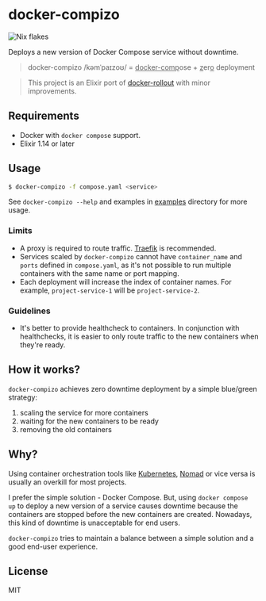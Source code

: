 # docker-compizo

![Nix flakes](https://img.shields.io/badge/Nix%20flakes-5277C3?logo=nixos&logoColor=white&style=flat-square)

Deploys a new version of Docker Compose service without downtime.

> docker-compizo /kəmˈpaɪzoʊ/ = <ins>docker-comp</ins>ose + <ins>z</ins>er<ins>o</ins> deployment

> This project is an Elixir port of [docker-rollout](https://github.com/Wowu/docker-rollout) with minor improvements.

## Requirements

- Docker with `docker compose` support.
- Elixir 1.14 or later

## Usage

```bash
$ docker-compizo -f compose.yaml <service>
```

See `docker-compizo --help` and examples in [examples](examples) directory for more usage.

### Limits

- A proxy is required to route traffic. [Traefik](https://github.com/traefik/traefik) is recommended.
- Services scaled by `docker-compizo` cannot have `container_name` and `ports` defined in `compose.yaml`, as it's not possible to run multiple containers with the same name or port mapping.
- Each deployment will increase the index of container names. For example, `project-service-1` will be `project-service-2`.

### Guidelines

- It's better to provide healthcheck to containers. In conjunction with healthchecks, it is easier to only route traffic to the new containers when they're ready.

## How it works?

`docker-compizo` achieves zero downtime deployment by a simple blue/green strategy:

1. scaling the service for more containers
2. waiting for the new containers to be ready
3. removing the old containers

## Why?

Using container orchestration tools like [Kubernetes](https://kubernetes.io/), [Nomad](https://www.nomadproject.io/) or vice versa is usually an overkill for most projects.

I prefer the simple solution - Docker Compose. But, using `docker compose up` to deploy a new version of a service causes downtime because the containers are stopped before the new containers are created. Nowadays, this kind of downtime is unacceptable for end users.

`docker-compizo` tries to maintain a balance between a simple solution and a good end-user experience.

## License

MIT
